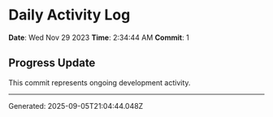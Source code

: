 # Daily Activity Log

**Date**: Wed Nov 29 2023
**Time**: 2:34:44 AM
**Commit**: 1

## Progress Update

This commit represents ongoing development activity.

---
Generated: 2025-09-05T21:04:44.048Z
